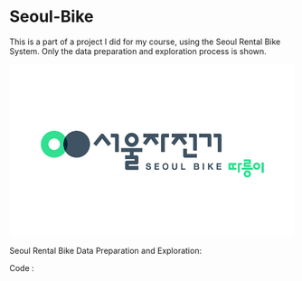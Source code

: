 # Seoul-Bike
This is a part of a project I did for my course, using the Seoul Rental Bike System. 
Only the data preparation and exploration process is shown. 

![img.png](image/img.png)

Seoul Rental Bike Data Preparation and Exploration:

Code : 